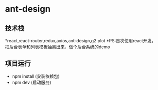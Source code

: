 # ant-design
## 技术栈
 *react,react-router,redux,axios,ant-design,g2 plot
 *PS:首次使用react开发，把后台表单和列表模板抽离出来，做个后台系统的demo

## 项目运行
* npm install (安装依赖包)
* npm dev (启动服务)
